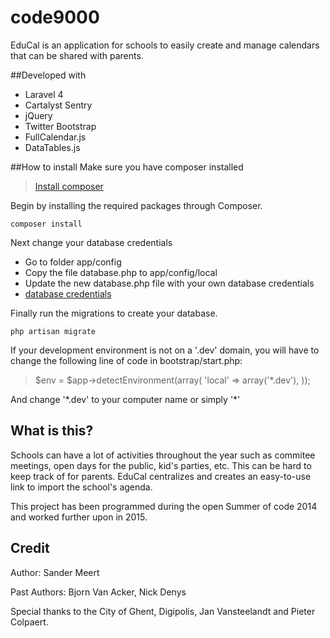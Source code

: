 code9000
========

EduCal is an application for schools to easily create and manage calendars that can be shared with parents.

##Developed with
* Laravel 4
* Cartalyst Sentry
* jQuery
* Twitter Bootstrap
* FullCalendar.js
* DataTables.js

##How to install
Make sure you have composer installed
> [Install composer](https://getcomposer.org/doc/00-intro.md)

Begin by installing the required packages through Composer.

    composer install
    
Next change your database credentials

* Go to folder app/config
* Copy the file database.php to app/config/local
* Update the new database.php file with your own database credentials
* [database credentials](http://laravel.com/docs/database)
    
Finally run the migrations to create your database.

    php artisan migrate
    
If your development environment is not on a '.dev' domain, you will have to change the following line of code in bootstrap/start.php:

> $env = $app->detectEnvironment(array(
	'local' => array('*.dev'),
));

And change '\*.dev' to your computer name or simply '\*'



## What is this?
Schools can have a lot of activities throughout the year such as commitee meetings, open days for the public, kid's parties, etc. This can be hard to keep track of for parents. EduCal centralizes and creates an easy-to-use link to import the school's agenda.

This project has been programmed during the open Summer of code 2014 and worked further upon in 2015.

## Credit
Author: Sander Meert

Past Authors: Bjorn Van Acker, Nick Denys

Special thanks to the City of Ghent, Digipolis, Jan Vansteelandt and Pieter Colpaert.
